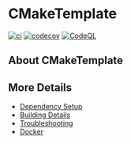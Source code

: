 # CMakeTemplate

[![ci](https://github.com/cwsamuelson/CMakeTemplate/actions/workflows/ci.yml/badge.svg)](https://github.com/cwsamuelson/CMakeTemplate/actions/workflows/ci.yml)
[![codecov](https://codecov.io/gh/cwsamuelson/CMakeTemplate/branch/main/graph/badge.svg)](https://codecov.io/gh/cwsamuelson/CMakeTemplate)
[![CodeQL](https://github.com/cwsamuelson/CMakeTemplate/actions/workflows/codeql-analysis.yml/badge.svg)](https://github.com/cwsamuelson/CMakeTemplate/actions/workflows/codeql-analysis.yml)

## About CMakeTemplate



## More Details

 * [Dependency Setup](README_dependencies.md)
 * [Building Details](README_building.md)
 * [Troubleshooting](README_troubleshooting.md)
 * [Docker](README_docker.md)
